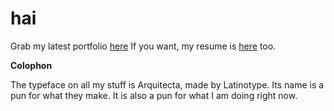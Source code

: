 hai
===

Grab my latest portfolio [here](https://github.com/dezzie/hai/blob/gh-pages/download/desiree_garcia_portfolio_dec_2014.pdf)
If you want, my resume is [here](https://github.com/dezzie/hai/blob/gh-pages/download/hire_dezzie.pdf) too. 



**Colophon**

The typeface on all my stuff is Arquitecta, made by Latinotype. Its name is a pun for what they make. It is also a pun for what I am doing right now.

